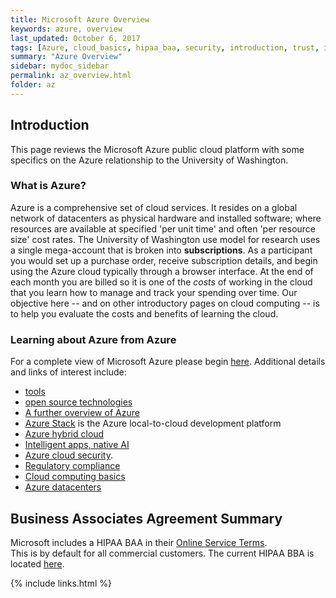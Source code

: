 ```yaml
---
title: Microsoft Azure Overview
keywords: azure, overview
last_updated: October 6, 2017
tags: [Azure, cloud_basics, hipaa_baa, security, introduction, trust, intelligent]
summary: "Azure Overview" 
sidebar: mydoc_sidebar
permalink: az_overview.html
folder: az
---
```


## Introduction


This page reviews the Microsoft Azure public cloud platform with some specifics on the Azure relationship 
to the University of Washington.


### What is Azure?

Azure is a comprehensive set of cloud services. It resides on a global network of datacenters as physical
hardware and installed software; where resources are available at specified 'per unit time' and often 
'per resource size' cost rates. The University of Washington use model for research uses a single 
mega-account that is broken into **subscriptions**. As a participant you would set up a purchase order,
receive subscription details, and begin using the Azure cloud typically through a browser interface.
At the end of each month you are billed so it is one of the *costs* of working in the cloud that you
learn how to manage and track your spending over time. Our objective here -- and on other introductory
pages on cloud computing -- is to help you evaluate the costs and benefits of learning the cloud.


### Learning about Azure from Azure 


For a complete view of Microsoft Azure please begin [here](http://azure.microsoft.com).
Additional details and links of interest include:


- [tools](https://azure.microsoft.com/en-us/tools/) 
- [open source technologies](https://azure.microsoft.com/en-us/overview/choose-azure-opensource/) 
- [A further overview of Azure](https://azure.microsoft.com/en-us/overview/productivity/)
- [Azure Stack](https://azure.microsoft.com/en-us/overview/azure-stack/) is the Azure 
local-to-cloud development platform
- [Azure hybrid cloud](https://www.microsoft.com/en-us/cloud-platform/hybrid-cloud?wt.mc_id=AID601064_QSG_BNR_156079)
- [Intelligent apps, native AI](https://azure.microsoft.com/en-us/overview/intelligent/)
- [Azure cloud security](https://azure.microsoft.com/en-us/services/security-center/).
- [Regulatory compliance](https://azure.microsoft.com/en-us/support/trust-center/)
- [Cloud computing basics](https://azure.microsoft.com/en-us/overview/what-is-cloud-computing/)
- [Azure datacenters](https://azure.microsoft.com/en-us/overview/datacenters/)


## Business Associates Agreement Summary

Microsoft includes a HIPAA BAA in their 
[Online Service Terms](http://www.microsoftvolumelicensing.com/DocumentSearch.aspx?Mode=3&DocumentTypeId=46).  
This is by default for all commercial customers. The current HIPAA BBA is located 
[here](http://www.microsoftvolumelicensing.com/DocumentSearch.aspx?Mode=3&DocumentTypeId=52&Language=1).


{% include links.html %}
